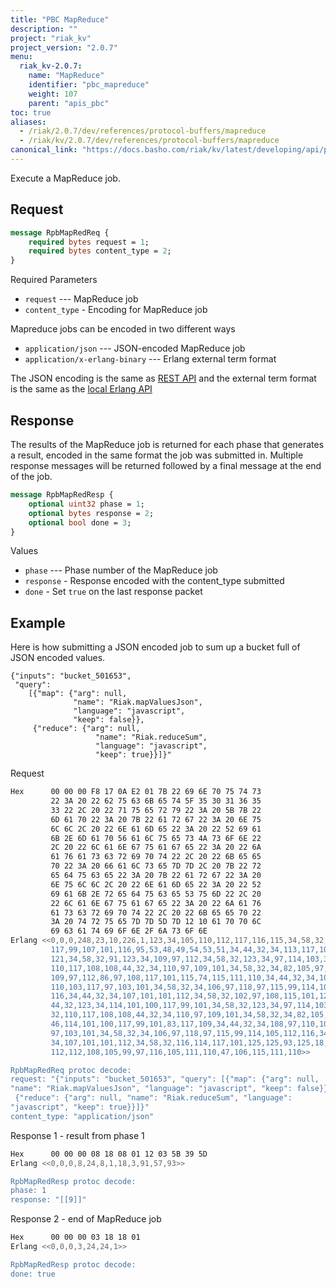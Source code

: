 ```yaml
---
title: "PBC MapReduce"
description: ""
project: "riak_kv"
project_version: "2.0.7"
menu:
  riak_kv-2.0.7:
    name: "MapReduce"
    identifier: "pbc_mapreduce"
    weight: 107
    parent: "apis_pbc"
toc: true
aliases:
  - /riak/2.0.7/dev/references/protocol-buffers/mapreduce
  - /riak/kv/2.0.7/dev/references/protocol-buffers/mapreduce
canonical_link: "https://docs.basho.com/riak/kv/latest/developing/api/protocol-buffers/mapreduce"
---
```


Execute a MapReduce job.

## Request


```protobuf
message RpbMapRedReq {
    required bytes request = 1;
    required bytes content_type = 2;
}
```


Required Parameters

* `request` --- MapReduce job
* `content_type` - Encoding for MapReduce job

Mapreduce jobs can be encoded in two different ways

* `application/json` --- JSON-encoded MapReduce job
* `application/x-erlang-binary` --- Erlang external term format

The JSON encoding is the same as [REST API](/riak/kv/2.0.7/developing/usage/mapreduce/#rest) and
the external term format is the same as the [local Erlang API](/riak/kv/2.0.7/developing/app-guide/advanced-mapreduce/#erlang)

## Response

The results of the MapReduce job is returned for each phase that
generates a result, encoded in the same format the job was submitted in.
Multiple response messages will be returned followed by a final message
at the end of the job.

```protobuf
message RpbMapRedResp {
    optional uint32 phase = 1;
    optional bytes response = 2;
    optional bool done = 3;
}
```


Values

* `phase` --- Phase number of the MapReduce job
* `response` - Response encoded with the content_type submitted
* `done` - Set `true` on the last response packet

## Example

Here is how submitting a JSON encoded job to sum up a bucket full of
JSON encoded values.

```
{"inputs": "bucket_501653",
 "query":
    [{"map": {"arg": null,
              "name": "Riak.mapValuesJson",
              "language": "javascript",
              "keep": false}},
     {"reduce": {"arg": null,
                   "name": "Riak.reduceSum",
                   "language": "javascript",
                   "keep": true}}]}"
```

Request

```bash
Hex      00 00 00 F8 17 0A E2 01 7B 22 69 6E 70 75 74 73
         22 3A 20 22 62 75 63 6B 65 74 5F 35 30 31 36 35
         33 22 2C 20 22 71 75 65 72 79 22 3A 20 5B 7B 22
         6D 61 70 22 3A 20 7B 22 61 72 67 22 3A 20 6E 75
         6C 6C 2C 20 22 6E 61 6D 65 22 3A 20 22 52 69 61
         6B 2E 6D 61 70 56 61 6C 75 65 73 4A 73 6F 6E 22
         2C 20 22 6C 61 6E 67 75 61 67 65 22 3A 20 22 6A
         61 76 61 73 63 72 69 70 74 22 2C 20 22 6B 65 65
         70 22 3A 20 66 61 6C 73 65 7D 7D 2C 20 7B 22 72
         65 64 75 63 65 22 3A 20 7B 22 61 72 67 22 3A 20
         6E 75 6C 6C 2C 20 22 6E 61 6D 65 22 3A 20 22 52
         69 61 6B 2E 72 65 64 75 63 65 53 75 6D 22 2C 20
         22 6C 61 6E 67 75 61 67 65 22 3A 20 22 6A 61 76
         61 73 63 72 69 70 74 22 2C 20 22 6B 65 65 70 22
         3A 20 74 72 75 65 7D 7D 5D 7D 12 10 61 70 70 6C
         69 63 61 74 69 6F 6E 2F 6A 73 6F 6E
Erlang <<0,0,0,248,23,10,226,1,123,34,105,110,112,117,116,115,34,58,32,34,98,
         117,99,107,101,116,95,53,48,49,54,53,51,34,44,32,34,113,117,101,114,
         121,34,58,32,91,123,34,109,97,112,34,58,32,123,34,97,114,103,34,58,32,
         110,117,108,108,44,32,34,110,97,109,101,34,58,32,34,82,105,97,107,46,
         109,97,112,86,97,108,117,101,115,74,115,111,110,34,44,32,34,108,97,
         110,103,117,97,103,101,34,58,32,34,106,97,118,97,115,99,114,105,112,
         116,34,44,32,34,107,101,101,112,34,58,32,102,97,108,115,101,125,125,
         44,32,123,34,114,101,100,117,99,101,34,58,32,123,34,97,114,103,34,58,
         32,110,117,108,108,44,32,34,110,97,109,101,34,58,32,34,82,105,97,107,
         46,114,101,100,117,99,101,83,117,109,34,44,32,34,108,97,110,103,117,
         97,103,101,34,58,32,34,106,97,118,97,115,99,114,105,112,116,34,44,32,
         34,107,101,101,112,34,58,32,116,114,117,101,125,125,93,125,18,16,97,
         112,112,108,105,99,97,116,105,111,110,47,106,115,111,110>>

RpbMapRedReq protoc decode:
request: "{"inputs": "bucket_501653", "query": [{"map": {"arg": null,
"name": "Riak.mapValuesJson", "language": "javascript", "keep": false}},
 {"reduce": {"arg": null, "name": "Riak.reduceSum", "language":
"javascript", "keep": true}}]}"
content_type: "application/json"

```


Response 1 - result from phase 1

```bash
Hex      00 00 00 08 18 08 01 12 03 5B 39 5D
Erlang <<0,0,0,8,24,8,1,18,3,91,57,93>>

RpbMapRedResp protoc decode:
phase: 1
response: "[[9]]"

```


Response 2 - end of MapReduce job

```bash
Hex      00 00 00 03 18 18 01
Erlang <<0,0,0,3,24,24,1>>

RpbMapRedResp protoc decode:
done: true

```
